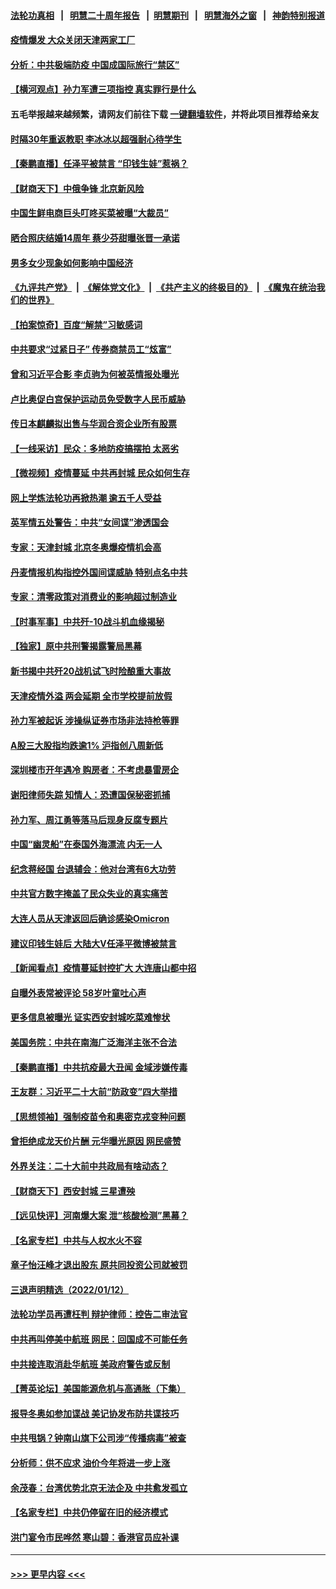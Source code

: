 #### [法轮功真相](https://github.com/gfw-breaker/truth/blob/master/README.md?t=0) &nbsp;&nbsp;|&nbsp;&nbsp; [明慧二十周年报告](https://github.com/gfw-breaker/mh-reports/blob/master/README.md?t=0) &nbsp;&nbsp;|&nbsp;&nbsp;[明慧期刊](https://github.com/gfw-breaker/mh-qikan) &nbsp;&nbsp;|&nbsp;&nbsp; [明慧海外之窗](https://github.com/gfw-breaker/mh-news/blob/master/README.md?t=0) &nbsp;&nbsp;|&nbsp;&nbsp; [神韵特别报道](https://github.com/gfw-breaker/mh-news/blob/master/shenyun.md?t=0)
#### [疫情爆发 大众关闭天津两家工厂](../pages/nsc413/n13503335.md?t=01141200) 
#### [分析：中共极端防疫 中国成国际旅行“禁区”](../pages/nsc413/n13503262.md?t=01141200) 
#### [【横河观点】孙力军遭三项指控 真实罪行是什么](../pages/nsc413/n13503219.md?t=01141200) 
#### 五毛举报越来越频繁，请网友们前往下载 [一键翻墙软件](https://github.com/gfw-breaker/ssr-accounts)，并将此项目推荐给亲友
#### [时隔30年重返教职 李冰冰以超强耐心待学生](../pages/nsc413/n13502927.md?t=01141200) 
#### [【秦鹏直播】任泽平被禁言 “印钱生娃”惹祸？](../pages/nsc413/n13503195.md?t=01141200) 
#### [【财商天下】中俄争锋 北京新风险](../pages/nsc413/n13503030.md?t=01141200) 
#### [中国生鲜电商巨头叮咚买菜被曝“大裁员”](../pages/nsc413/n13503134.md?t=01141200) 
#### [晒合照庆结婚14周年 蔡少芬甜曝张晋一承诺](../pages/nsc413/n13503117.md?t=01141200) 
#### [男多女少现象如何影响中国经济](../pages/nsc413/n13503102.md?t=01141200) 
#### [《九评共产党》](https://github.com/begood0513/9ping.md/blob/master/README.md) &nbsp;|&nbsp; [《解体党文化》](../../../../jtdwh.md/blob/master/README.md)  &nbsp;|&nbsp; [《共产主义的终极目的》](../../../../gczydzjmd.md/blob/master/README.md) &nbsp;|&nbsp; [《魔鬼在统治我们的世界》](../../../../mgztzwmdsj.md/blob/master/README.md) 
#### [【拍案惊奇】百度“解禁”习敏感词](../pages/nsc413/n13502555.md?t=01141200) 
#### [中共要求“过紧日子” 传券商禁员工“炫富”](../pages/nsc413/n13502989.md?t=01141200) 
#### [曾和习近平合影 李贞驹为何被英情报处曝光](../pages/nsc413/n13502906.md?t=01141200) 
#### [卢比奥促白宫保护运动员免受数字人民币威胁](../pages/nsc413/n13502902.md?t=01141200) 
#### [传日本麒麟拟出售与华润合资企业所有股票](../pages/nsc413/n13502836.md?t=01141200) 
#### [【一线采访】民众：多地防疫搞摆拍 太恶劣](../pages/nsc413/n13502371.md?t=01141200) 
#### [【微视频】疫情蔓延 中共再封城 民众如何生存](../pages/nsc413/n13502602.md?t=01141200) 
#### [网上学炼法轮功再掀热潮 逾五千人受益](../pages/nsc413/n13502627.md?t=01141200) 
#### [英军情五处警告：中共“女间谍”渗透国会](../pages/nsc413/n13502695.md?t=01141200) 
#### [专家：天津封城  北京冬奥爆疫情机会高](../pages/nsc413/n13501826.md?t=01141200) 
#### [丹麦情报机构指控外国间谍威胁 特别点名中共](../pages/nsc413/n13502378.md?t=01141200) 
#### [专家：清零政策对消费业的影响超过制造业](../pages/nsc413/n13502392.md?t=01141200) 
#### [【时事军事】中共歼-10战斗机血缘揭秘](../pages/nsc413/n13501464.md?t=01141200) 
#### [【独家】原中共刑警揭露警局黑幕](../pages/nsc413/n13500538.md?t=01141200) 
#### [新书揭中共歼20战机试飞时险酿重大事故](../pages/nsc413/n13501851.md?t=01141200) 
#### [天津疫情外溢 两会延期 全市学校提前放假](../pages/nsc413/n13501501.md?t=01141200) 
#### [孙力军被起诉 涉操纵证券市场非法持枪等罪](../pages/nsc413/n13501736.md?t=01141200) 
#### [A股三大股指均跌逾1% 沪指创八周新低](../pages/nsc413/n13501612.md?t=01141200) 
#### [深圳楼市开年遇冷 购房者：不考虑暴雷房企](../pages/nsc413/n13501384.md?t=01141200) 
#### [谢阳律师失踪 知情人：恐遭国保秘密抓捕](../pages/nsc413/n13501558.md?t=01141200) 
#### [孙力军、周江勇等落马后现身反腐专题片](../pages/nsc413/n13501262.md?t=01141200) 
#### [中国“幽灵船”在泰国外海漂流 内无一人](../pages/nsc413/n13501467.md?t=01141200) 
#### [纪念蒋经国 台退辅会：他对台湾有6大功劳](../pages/nsc413/n13501182.md?t=01141200) 
#### [中共官方数字掩盖了民众失业的真实痛苦](../pages/nsc413/n13500603.md?t=01141200) 
#### [大连人员从天津返回后确诊感染Omicron](../pages/nsc413/n13501091.md?t=01141200) 
#### [建议印钱生娃后 大陆大V任泽平微博被禁言](../pages/nsc413/n13501000.md?t=01141200) 
#### [【新闻看点】疫情蔓延封控扩大 大连唐山都中招](../pages/nsc413/n13500710.md?t=01141200) 
#### [自曝外表常被评论 58岁叶童吐心声](../pages/nsc413/n13500881.md?t=01141200) 
#### [更多信息被曝光 证实西安封城吃菜难惨状](../pages/nsc413/n13501078.md?t=01141200) 
#### [美国务院：中共在南海广泛海洋主张不合法](../pages/nsc413/n13501042.md?t=01141200) 
#### [【秦鹏直播】中共抗疫最大丑闻 金域涉嫌传毒](../pages/nsc413/n13500790.md?t=01141200) 
#### [王友群：习近平二十大前“防政变”四大举措](../pages/nsc413/n13500588.md?t=01141200) 
#### [【思想领袖】强制疫苗令和奥密克戎变种问题](../pages/nsc413/n13472986.md?t=01141200) 
#### [曾拒绝成龙天价片酬 元华曝光原因 网民盛赞](../pages/nsc413/n13500688.md?t=01141200) 
#### [外界关注：二十大前中共政局有啥动态？](../pages/nsc413/n13500341.md?t=01141200) 
#### [【财商天下】西安封城 三星遭殃](../pages/nsc413/n13500370.md?t=01141200) 
#### [【远见快评】河南爆大案 泄“核酸检测”黑幕？](../pages/nsc413/n13500751.md?t=01141200) 
#### [【名家专栏】中共与人权水火不容](../pages/nsc413/n13500019.md?t=01141200) 
#### [章子怡汪峰才退出股东 原共同投资公司就被罚](../pages/nsc413/n13500396.md?t=01141200) 
#### [三退声明精选（2022/01/12）](../pages/nsc413/n13500803.md?t=01141200) 
#### [法轮功学员再遭枉判 辩护律师：控告二审法官](../pages/nsc413/n13499952.md?t=01141200) 
#### [中共再叫停美中航班 网民：回国成不可能任务](../pages/nsc413/n13500431.md?t=01141200) 
#### [中共接连取消赴华航班 美政府警告或反制](../pages/nsc413/n13500463.md?t=01141200) 
#### [【菁英论坛】美国能源危机与高通胀（下集）](../pages/nsc413/n13500059.md?t=01141200) 
#### [报导冬奥如参加谍战 美记协发布防共谍技巧](../pages/nsc413/n13500515.md?t=01141200) 
#### [中共甩锅？钟南山旗下公司涉“传播病毒”被查](../pages/nsc413/n13500438.md?t=01141200) 
#### [分析师：供不应求 油价今年将进一步上涨](../pages/nsc413/n13500330.md?t=01141200) 
#### [余茂春：台湾优势北京无法企及 中共愈发孤立](../pages/nsc413/n13500281.md?t=01141200) 
#### [【名家专栏】中共仍停留在旧的经济模式](../pages/nsc413/n13499996.md?t=01141200) 
#### [洪门宴令市民哗然 寒山碧：香港官员应补课](../pages/nsc413/n13500077.md?t=01141200) 

----
#### [ >>> 更早内容 <<< ](../indexes/nsc413-earlier.md)
